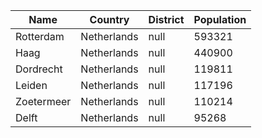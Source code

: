 | Name | Country | District | Population |
| --- | --- | --- | --- |
| Rotterdam | Netherlands | null | 593321 |
| Haag | Netherlands | null | 440900 |
| Dordrecht | Netherlands | null | 119811 |
| Leiden | Netherlands | null | 117196 |
| Zoetermeer | Netherlands | null | 110214 |
| Delft | Netherlands | null | 95268 |
